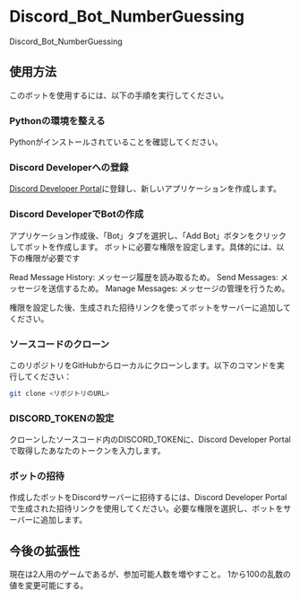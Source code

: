 # Discord_Bot_NumberGuessing
Discord_Bot_NumberGuessing

## 使用方法

このボットを使用するには、以下の手順を実行してください。

### Pythonの環境を整える
Pythonがインストールされていることを確認してください。

### Discord Developerへの登録
[Discord Developer Portal](https://discord.com/developers/applications)に登録し、新しいアプリケーションを作成します。

### Discord DeveloperでBotの作成
アプリケーション作成後、「Bot」タブを選択し、「Add Bot」ボタンをクリックしてボットを作成します。
ボットに必要な権限を設定します。具体的には、以下の権限が必要です

Read Message History: メッセージ履歴を読み取るため。
Send Messages: メッセージを送信するため。
Manage Messages: メッセージの管理を行うため。

権限を設定した後、生成された招待リンクを使ってボットをサーバーに追加してください。

### ソースコードのクローン
このリポジトリをGitHubからローカルにクローンします。以下のコマンドを実行してください：
```bash
git clone <リポジトリのURL>
```

### DISCORD_TOKENの設定
クローンしたソースコード内のDISCORD_TOKENに、Discord Developer Portalで取得したあなたのトークンを入力します。

### ボットの招待
作成したボットをDiscordサーバーに招待するには、Discord Developer Portalで生成された招待リンクを使用してください。必要な権限を選択し、ボットをサーバーに追加します。

## 今後の拡張性
現在は2人用のゲームであるが、参加可能人数を増やすこと。
1から100の乱数の値を変更可能にする。


